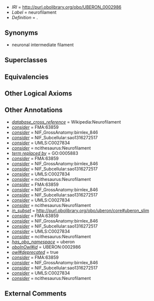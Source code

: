  * *IRI* = http://purl.obolibrary.org/obo/UBERON_0002986
 * *Label* = neurofilament
 * *Definition* = .

## Synonyms

 * neuronal intermediate filament

## Superclasses


## Equivalencies


## Other Logical Axioms


## Other Annotations

 * *[database_cross_reference](../../ef/oboInOwl#hasDbXref.md)* = Wikipedia:Neurofilament
 * *[consider](../../er/oboInOwl#consider.md)* = FMA:63859
 * *[consider](../../er/oboInOwl#consider.md)* = NIF_GrossAnatomy:birnlex_846
 * *[consider](../../er/oboInOwl#consider.md)* = NIF_Subcellular:sao1316272517
 * *[consider](../../er/oboInOwl#consider.md)* = UMLS:C0027834
 * *[consider](../../er/oboInOwl#consider.md)* = ncithesaurus:Neurofilament
 * *[term replaced by](../../IAO/01/IAO_0100001.md)* = GO:0005883
 * *[consider](../../er/oboInOwl#consider.md)* = FMA:63859
 * *[consider](../../er/oboInOwl#consider.md)* = NIF_GrossAnatomy:birnlex_846
 * *[consider](../../er/oboInOwl#consider.md)* = NIF_Subcellular:sao1316272517
 * *[consider](../../er/oboInOwl#consider.md)* = UMLS:C0027834
 * *[consider](../../er/oboInOwl#consider.md)* = ncithesaurus:Neurofilament
 * *[consider](../../er/oboInOwl#consider.md)* = FMA:63859
 * *[consider](../../er/oboInOwl#consider.md)* = NIF_GrossAnatomy:birnlex_846
 * *[consider](../../er/oboInOwl#consider.md)* = NIF_Subcellular:sao1316272517
 * *[consider](../../er/oboInOwl#consider.md)* = UMLS:C0027834
 * *[consider](../../er/oboInOwl#consider.md)* = ncithesaurus:Neurofilament
 * *[in_subset](../../et/oboInOwl#inSubset.md)* = http://purl.obolibrary.org/obo/uberon/core#uberon_slim
 * *[consider](../../er/oboInOwl#consider.md)* = FMA:63859
 * *[consider](../../er/oboInOwl#consider.md)* = NIF_GrossAnatomy:birnlex_846
 * *[consider](../../er/oboInOwl#consider.md)* = NIF_Subcellular:sao1316272517
 * *[consider](../../er/oboInOwl#consider.md)* = UMLS:C0027834
 * *[consider](../../er/oboInOwl#consider.md)* = ncithesaurus:Neurofilament
 * *[has_obo_namespace](../../ce/oboInOwl#hasOBONamespace.md)* = uberon
 * *[oboInOwl#id](../../id/oboInOwl#id.md)* = UBERON:0002986
 * *[owl#deprecated](../../ed/owl#deprecated.md)* = true
 * *[consider](../../er/oboInOwl#consider.md)* = FMA:63859
 * *[consider](../../er/oboInOwl#consider.md)* = NIF_GrossAnatomy:birnlex_846
 * *[consider](../../er/oboInOwl#consider.md)* = NIF_Subcellular:sao1316272517
 * *[consider](../../er/oboInOwl#consider.md)* = UMLS:C0027834
 * *[consider](../../er/oboInOwl#consider.md)* = ncithesaurus:Neurofilament

## External Comments


